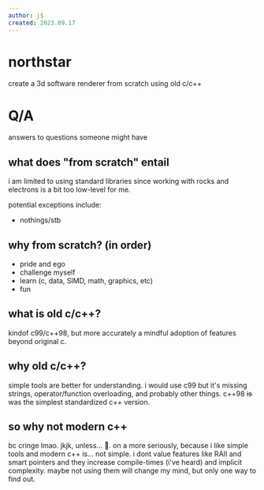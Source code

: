 ```yaml
---
author: j$
created: 2023.09.17
---
```


# northstar
create a 3d software renderer from scratch using old c/c++

# Q/A
answers to questions someone might have

## what does "from scratch" entail
i am limited to using standard libraries since working with rocks and electrons is a bit too low-level for me.

potential exceptions include:
- nothings/stb

## why from scratch? (in order)
- pride and ego
- challenge myself
- learn (c, data, SIMD, math, graphics, etc)
- fun

## what is old c/c++?
kindof c99/c++98, but more accurately a mindful adoption of features beyond original c.

## why old c/c++?
simple tools are better for understanding. i would use c99 but it's missing strings, operator/function overloading, and probably other things. c++98 ~~is~~ was the simplest standardized c++ version.

## so why not modern c++
bc cringe lmao. jkjk, unless... 👀. on a more seriously, because i like simple tools and modern c++ is... not simple. i dont value features like RAII and smart pointers and they increase compile-times (i've heard) and implicit complexity. maybe not using them will change my mind, but only one way to find out.